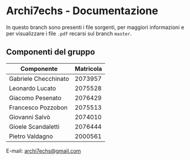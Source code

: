 # Archi7echs - Documentazione

In questo branch sono presenti i file sorgenti, per maggiori informazioni e per visualizzare i file `.pdf` recarsi sul branch `master`.

## Componenti del gruppo

| Componente  | Matricola |
| ------------- |-------------|
| Gabriele Checchinato  | 2073957|
| Leonardo Lucato      | 2075528|
| Giacomo Pesenato      | 2076429|
| Francesco Pozzobon   |2075513 |
| Giovanni Salvò   |2074010 |
| Gioele Scandaletti   |2076444 |
| Pietro Valdagno   |2000561 |

E-mail: [archi7echs@gmail.com](mailto:archi7echs@gmail.com)